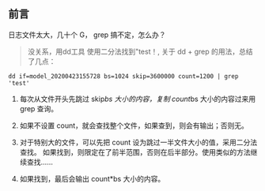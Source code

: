 ## 前言

日志文件太大，几十个 G， grep 搞不定，怎么办？

> 没关系，用dd工具 使用二分法找到"test！, 关于 dd + grep 的用法，总结了几点：

```shell
dd if=model_20200423155728 bs=1024 skip=3600000 count=1200 | grep 'test'
```

1. 每次从文件开头先跳过 skip*bs 大小的内容，复制 count*bs 大小的内容过来用 grep 查询。

2. 如果不设置 count，就会查找整个文件，如果查到，则会有输出；否则无。

3. 对于特别大的文件，可以先把 count 设为跳过一半文件大小的值，采用二分法查找。
如果找到，则限定在了前半范围，否则在后半部分。使用类似的方法继续查找……

4. 如果找到，最后会输出 count*bs 大小的内容。